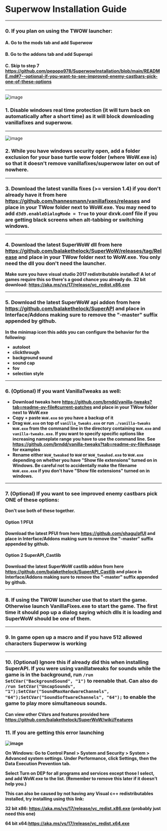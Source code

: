 # Superwow Installation Guide
<hr>

### 0.  If you plan on using the TWOW launcher:
#### A. Go to the mods tab and add Superwow
#### B. Go to the addons tab and add Superapi
#### C. Skip to step 7 https://github.com/pepopo978/SuperwowInstallation/blob/main/README.md#7--optional-if-you-want-to-see-improved-enemy-castbars-pick-one-of-these-options
<hr>

![image](https://github.com/pepopo978/SuperwowInstallation/assets/149287158/833d8d7e-c0c9-456a-9886-dc913ec07bfa)
### 1.  Disable windows real time protection (it will turn back on automatically after a short time) as it will block downloading vanillafixes and superwow.  
<hr>

![image](https://github.com/pepopo978/SuperwowInstallation/assets/149287158/4e54f864-445b-4fb8-a8f6-f1c58eb53fc1)
### 2.  While you have windows security open, add a folder exclusion for your base turtle wow folder (where WoW.exe is) so that it doesn't remove vanillafixes/superwow later on out of nowhere.
<hr>

### 3.  Download the latest vanilla fixes (>= version 1.4) if you don't already have it from here https://github.com/hannesmann/vanillafixes/releases and place in your TWow folder next to WoW.exe.  You may need to add `d3d9.enableDialogMode = True` to your dxvk.conf file if you are getting black screens when alt-tabbing or switching windows.
<hr>

### 4.  Download the latest SuperWoW dll from here https://github.com/balakethelock/SuperWoW/releases/tag/Release and place in your TWow folder next to WoW.exe.  You only need the dll you don't need the launcher.
<b>Make sure you have visual studio 2017 redistributable installed!  A lot of games require this so there's a good chance you already do.  32 bit download: https://aka.ms/vs/17/release/vc_redist.x86.exe <b/>
<hr>

### 5.  Download the latest SuperWoW api addon from here https://github.com/balakethelock/SuperAPI and place in Interface/Addons making sure to remove the "-master" suffix appended by github.  
In the minimap icon this adds you can configure the behavior for the following:
- autoloot
- clickthrough
- background sound
- sound cap
- fov
- selection style
<hr>

### 6.  (Optional) If you want VanillaTweaks as well:
- Download tweaks here https://github.com/brndd/vanilla-tweaks?tab=readme-ov-file#current-patches and place in your TWow folder next to WoW.exe
- Copy + paste `WoW.exe` so you have a backup of it
- Drag `WoW.exe` on top of `vanilla_tweaks.exe` or run `./vanilla-tweaks WoW.exe` from the command line in the directory containing `WoW.exe` and `vanilla-tweaks.exe`.  If you want to specify specific options like increasing nameplate range you have to use the command line.  See https://github.com/brndd/vanilla-tweaks?tab=readme-ov-file#usage for examples
- Rename either `WoW_tweaked` to `WoW` or `WoW_tweaked.exe` to `WoW.exe` depending on whether you have "Show file extensions" turned on in Windows.  Be careful not to accidentally make the filename `WoW.exe.exe` if you don't have "Show file extensions" turned on in windows.
<hr>

### 7.  (Optional) If you want to see improved enemy castbars pick ONE of these options:
<b>Don't use both of these together.</b>
#### Option 1 PFUI
Download the latest PFUI from here https://github.com/shagu/pfUI and place in Interface/Addons making sure to remove the "-master" suffix appended by github.
#### Option 2 SuperAPI_Castlib
Download the latest SuperWoW castlib addon from here https://github.com/balakethelock/SuperAPI_Castlib and place in Interface/Addons making sure to remove the "-master" suffix appended by github.
<hr>

### 8.  If using the TWOW launcher use that to start the game.  Otherwise launch VanillaFixes.exe to start the game.  The first time it should pop up a dialog saying which dlls it is loading and SuperWoW should be one of them.
<hr>

### 9.  In game open up a macro and if you have 512 allowed characters Superwow is working
<hr>

### 10.  (Optional) Ignore this if already did this when installing SuperAPI.  If you were using vanillatweaks for sounds while the game is in the background, run `/run SetCVar("BackgroundSound", "1")` to reenable that.  Can also do `/run SetCVar("UncapSounds", "1");SetCVar("SoundMaxHardwareChannels", "64");SetCVar("SoundSoftwareChannels", "64");` to enable the game to play more simultaneous sounds.
 
Can view other CVars and features provided here https://github.com/balakethelock/SuperWoW/wiki/Features

### 11. If you are getting this error launching
![image](https://github.com/user-attachments/assets/00807ba1-53a3-4485-be76-a83c866bc48b)

On Windows: Go to Control Panel > System and Security > System > Advanced system settings. Under Performance, click Settings, then the Data Execution Prevention tab.

Select Turn on DEP for all programs and services except those I select, and add WoW.exe to the list. (Remember to remove this later if it doesn’t help you.)

This can also be caused by not having any Visual c++ redistributables installed, try installing using this link:

32 bit x86: https://aka.ms/vs/17/release/vc_redist.x86.exe (probably just need this one)

64 bit x64:https://aka.ms/vs/17/release/vc_redist.x64.exe
